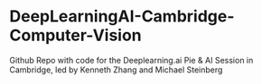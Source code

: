 # DeepLearningAI-Cambridge-Computer-Vision
Github Repo with code for the Deeplearning.ai Pie &amp; AI Session in Cambridge, 
led by Kenneth Zhang and Michael Steinberg
